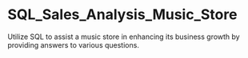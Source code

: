 # SQL_Sales_Analysis_Music_Store
Utilize SQL to assist a music store in enhancing its business growth by providing answers to various questions.
